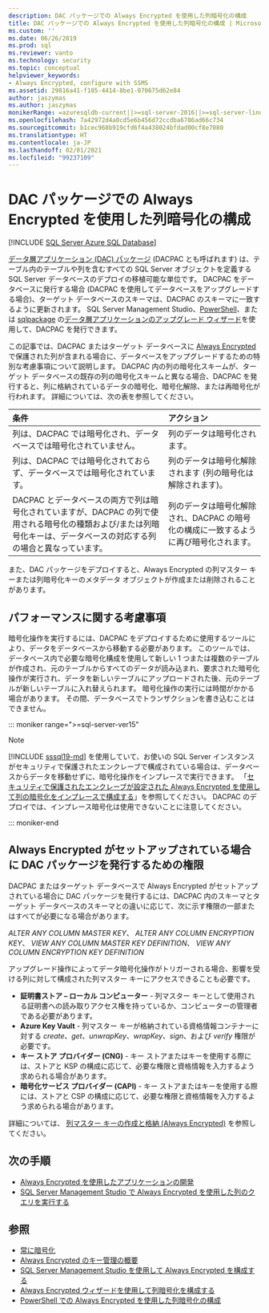 ```yaml
---
description: DAC パッケージでの Always Encrypted を使用した列暗号化の構成
title: DAC パッケージでの Always Encrypted を使用した列暗号化の構成 | Microsoft Docs
ms.custom: ''
ms.date: 06/26/2019
ms.prod: sql
ms.reviewer: vanto
ms.technology: security
ms.topic: conceptual
helpviewer_keywords:
- Always Encrypted, configure with SSMS
ms.assetid: 29816a41-f105-4414-8be1-070675d62e84
author: jaszymas
ms.author: jaszymas
monikerRange: =azuresqldb-current||>=sql-server-2016||>=sql-server-linux-2017||=azuresqldb-mi-current
ms.openlocfilehash: 7a42972d4a0cd5e6b456d72ccdba6786ad66c734
ms.sourcegitcommit: b1cec968b919cfd6f4a438024bfdad00cf8e7080
ms.translationtype: HT
ms.contentlocale: ja-JP
ms.lasthandoff: 02/01/2021
ms.locfileid: "99237109"
---
```

# <a name="configure-column-encryption-using-always-encrypted-with-a-dac-package"></a>DAC パッケージでの Always Encrypted を使用した列暗号化の構成 
[!INCLUDE [SQL Server Azure SQL Database](../../../includes/applies-to-version/sql-asdb.md)]

[データ層アプリケーション (DAC) パッケージ](../../data-tier-applications/data-tier-applications.md) (DACPAC とも呼ばれます) は、テーブル内のテーブルや列を含むすべての SQL Server オブジェクトを定義する SQL Server データベースのデプロイの移植可能な単位です。 DACPAC をデータベースに発行する場合 (DACPAC を使用してデータベースをアップグレードする場合)、ターゲット データベースのスキーマは、DACPAC のスキーマに一致するように更新されます。 SQL Server Management Studio、[PowerShell](../../data-tier-applications/upgrade-a-data-tier-application.md#UpgradeDACPowerShell)、または [sqlpackage](../../../tools/sqlpackage/sqlpackage-publish.md) の[データ層アプリケーションのアップグレード ウィザード](../../data-tier-applications/upgrade-a-data-tier-application.md#UsingDACUpgradeWizard)を使用して、DACPAC を発行できます。

この記事では、DACPAC またはターゲット データベースに [Always Encrypted](always-encrypted-database-engine.md) で保護された列が含まれる場合に、データベースをアップグレードするための特別な考慮事項について説明します。 DACPAC 内の列の暗号化スキームが、ターゲット データベースの既存の列の暗号化スキームと異なる場合、DACPAC を発行すると、列に格納されているデータの暗号化、暗号化解除、または再暗号化が行われます。 詳細については、次の表を参照してください。

| 条件|アクション|
|:---|:---|
|列は、DACPAC では暗号化され、データベースでは暗号化されていません。| 列のデータは暗号化されます。|
|列は、DACPAC では暗号化されておらず、データベースでは暗号化されています。| 列のデータは暗号化解除されます (列の暗号化は解除されます)。|
| DACPAC とデータベースの両方で列は暗号化されていますが、DACPAC の列で使用される暗号化の種類および/または列暗号化キーは、データベースの対応する列の場合と異なっています。|列のデータは暗号化解除され、DACPAC の暗号化の構成に一致するように再び暗号化されます。|

また、DAC パッケージをデプロイすると、Always Encrypted の列マスター キーまたは列暗号化キーのメタデータ オブジェクトが作成または削除されることがあります。

## <a name="performance-considerations"></a>パフォーマンスに関する考慮事項
暗号化操作を実行するには、DACPAC をデプロイするために使用するツールにより、データをデータベースから移動する必要があります。 このツールでは、データベース内で必要な暗号化構成を使用して新しい 1 つまたは複数のテーブルが作成され、元のテーブルからすべてのデータが読み込まれ、要求された暗号化操作が実行され、データを新しいテーブルにアップロードされた後、元のテーブルが新しいテーブルに入れ替えられます。 暗号化操作の実行には時間がかかる場合があります。 その間、データベースでトランザクションを書き込むことはできません。 

::: moniker range=">=sql-server-ver15"

> [!NOTE]
> [!INCLUDE [sssql19-md](../../../includes/sssql19-md.md)] を使用していて、お使いの SQL Server インスタンスがセキュリティで保護されたエンクレーブで構成されている場合は、データベースからデータを移動せずに、暗号化操作をインプレースで実行できます。 「[セキュリティで保護されたエンクレーブが設定された Always Encrypted を使用して列の暗号化をインプレースで構成する](always-encrypted-enclaves-configure-encryption.md)」を参照してください。 DACPAC のデプロイでは、インプレース暗号化は使用できないことに注意してください。

::: moniker-end

## <a name="permissions-for-publishing-a-dac-package-if-always-encrypted-is-set-up"></a>Always Encrypted がセットアップされている場合に DAC パッケージを発行するための権限

DACPAC またはターゲット データベースで Always Encrypted がセットアップされている場合に DAC パッケージを発行するには、DACPAC 内のスキーマとターゲット データベースのスキーマとの違いに応じて、次に示す権限の一部またはすべてが必要になる場合があります。

*ALTER ANY COLUMN MASTER KEY*、 *ALTER ANY COLUMN ENCRYPTION KEY*、 *VIEW ANY COLUMN MASTER KEY DEFINITION*、 *VIEW ANY COLUMN ENCRYPTION KEY DEFINITION*

アップグレード操作によってデータ暗号化操作がトリガーされる場合、影響を受ける列に対して構成された列マスター キーにアクセスできることも必要です。

- **証明書ストア – ローカル コンピューター** - 列マスター キーとして使用される証明書への読み取りアクセス権を持っているか、コンピューターの管理者である必要があります。
- **Azure Key Vault** - 列マスター キーが格納されている資格情報コンテナーに対する *create*、*get*、*unwrapKey*、*wrapKey*、*sign*、および *verify* 権限が必要です。
- **キー ストア プロバイダー (CNG)** - キー ストアまたはキーを使用する際には、ストアと KSP の構成に応じて、必要な権限と資格情報を入力するよう求められる場合があります。
- **暗号化サービス プロバイダー (CAPI)** - キー ストアまたはキーを使用する際には、ストアと CSP の構成に応じて、必要な権限と資格情報を入力するよう求められる場合があります。

詳細については、 [列マスター キーの作成と格納 (Always Encrypted)](../../../relational-databases/security/encryption/create-and-store-column-master-keys-always-encrypted.md) を参照してください。 

 
## <a name="next-steps"></a>次の手順
- [Always Encrypted を使用したアプリケーションの開発](always-encrypted-client-development.md)
- [SQL Server Management Studio で Always Encrypted を使用した列のクエリを実行する](always-encrypted-query-columns-ssms.md)

## <a name="see-also"></a>参照  
 - [常に暗号化](../../../relational-databases/security/encryption/always-encrypted-database-engine.md)
 - [Always Encrypted のキー管理の概要](overview-of-key-management-for-always-encrypted.md) 
 - [SQL Server Management Studio を使用して Always Encrypted を構成する](configure-always-encrypted-using-sql-server-management-studio.md)
 - [Always Encrypted ウィザードを使用して列暗号化を構成する](always-encrypted-wizard.md)
 - [PowerShell での Always Encrypted を使用した列暗号化の構成](configure-column-encryption-using-powershell.md)
 
